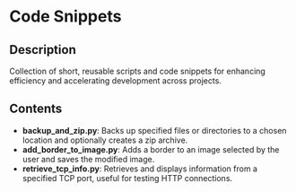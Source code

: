 # Code Snippets
## Description
Collection of short, reusable scripts and code snippets for enhancing efficiency and accelerating development across projects.

## Contents
- **backup_and_zip.py**: Backs up specified files or directories to a chosen location and optionally creates a zip archive.
- **add_border_to_image.py**: Adds a border to an image selected by the user and saves the modified image.
- **retrieve_tcp_info.py**: Retrieves and displays information from a specified TCP port, useful for testing HTTP connections.
